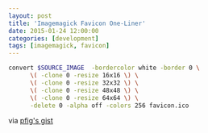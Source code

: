 ```yaml
---
layout: post
title: 'Imagemagick Favicon One-Liner'
date: 2015-01-24 12:00:00
categories: [development]
tags: [imagemagick, favicon]
---
```


```bash
convert $SOURCE_IMAGE  -bordercolor white -border 0 \
      \( -clone 0 -resize 16x16 \) \
      \( -clone 0 -resize 32x32 \) \
      \( -clone 0 -resize 48x48 \) \
      \( -clone 0 -resize 64x64 \) \
      -delete 0 -alpha off -colors 256 favicon.ico
```

via [pfig's gist](https://gist.github.com/pfig/1808188)
